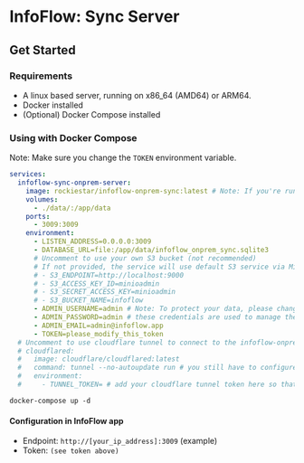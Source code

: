 # InfoFlow: Sync Server


## Get Started

### Requirements

- A linux based server, running on x86_64 (AMD64) or ARM64.
- Docker installed
- (Optional) Docker Compose installed

### Using with Docker Compose

Note: Make sure you change the `TOKEN` environment variable.

```yaml
services:
  infoflow-sync-onprem-server:
    image: rockiestar/infoflow-onprem-sync:latest # Note: If you're running it on arm64, the tag should be `arm64-latest`
    volumes:
      - ./data/:/app/data
    ports:
      - 3009:3009
    environment:
      - LISTEN_ADDRESS=0.0.0.0:3009
      - DATABASE_URL=file:/app/data/infoflow_onprem_sync.sqlite3
      # Uncomment to use your own S3 bucket (not recommended)
      # If not provided, the service will use default S3 service via Minio
      # - S3_ENDPOINT=http://localhost:9000
      # - S3_ACCESS_KEY_ID=minioadmin
      # - S3_SECRET_ACCESS_KEY=minioadmin
      # - S3_BUCKET_NAME=infoflow
      - ADMIN_USERNAME=admin # Note: To protect your data, please change this username and password
      - ADMIN_PASSWORD=admin # these credentials are used to manage the infoflow-onprem-sync service in the future
      - ADMIN_EMAIL=admin@infoflow.app
      - TOKEN=please_modify_this_token
  # Uncomment to use cloudflare tunnel to connect to the infoflow-onprem-sync service via public internet
  # cloudflared:
  #   image: cloudflare/cloudflared:latest
  #   command: tunnel --no-autoupdate run # you still have to configure the tunnel in the cloudflare dashboard
  #   environment:
  #     - TUNNEL_TOKEN= # add your cloudflare tunnel token here so that the service can connect to the infoflow-onprem-sync service via public internet
```

```shell
docker-compose up -d
```


#### Configuration in InfoFlow app

- Endpoint: `http://[your_ip_address]:3009` (example)
- Token: `(see token above)`

